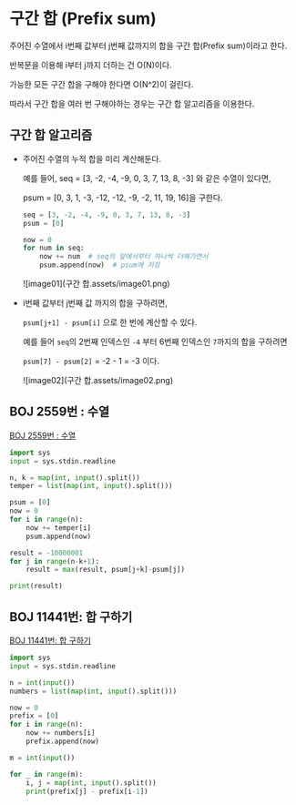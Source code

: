 # 구간 합 (Prefix sum)



주어진 수열에서 i번째 값부터 j번째 값까지의 합을 구간 합(Prefix sum)이라고 한다.

반복문을 이용해 i부터 j까지 더하는 건 O(N)이다.

가능한 모든 구간 합을 구해야 한다면 O(N^2)이 걸린다.



따라서 구간 합을 여러 번 구해야하는 경우는 구간 합 알고리즘을 이용한다.



## 구간 합 알고리즘

- 주어진 수열의 누적 합을 미리 계산해둔다.

  예를 들어, seq = [3, -2, -4, -9, 0, 3, 7, 13, 8, -3] 와 같은 수열이 있다면,

  psum = [0, 3, 1, -3, -12, -12, -9, -2, 11, 19, 16]을 구한다.

  ```python
  seq = [3, -2, -4, -9, 0, 3, 7, 13, 8, -3]
  psum = [0]
  
  now = 0
  for num in seq:
      now += num  # seq의 앞에서부터 하나씩 더해가면서
      psum.append(now)  # psum에 저장
  ```

  

  ![image01](구간 합.assets/image01.png)



- i번째 값부터 j번째 값 까지의 합을 구하려면,

  `psum[j+1] - psum[i]` 으로 한 번에 계산할 수 있다.

  예를 들어 `seq`의 2번째 인덱스인 `-4` 부터 6번째 인덱스인 `7`까지의 합을 구하려면

  `psum[7] - psum[2]` = -2 - 1 = -3 이다.
  
  ![image02](구간 합.assets/image02.png)



## BOJ 2559번 : 수열

[BOJ 2559번 : 수열](https://www.acmicpc.net/problem/2559)

```python
import sys
input = sys.stdin.readline

n, k = map(int, input().split())
temper = list(map(int, input().split()))

psum = [0]
now = 0
for i in range(n):
    now += temper[i]
    psum.append(now)

result = -10000001
for j in range(n-k+1):
    result = max(result, psum[j+k]-psum[j])

print(result)
```

## BOJ 11441번: 합 구하기

[BOJ 11441번: 합 구하기](https://www.acmicpc.net/problem/11441)

```python
import sys
input = sys.stdin.readline

n = int(input())
numbers = list(map(int, input().split()))

now = 0
prefix = [0]
for i in range(n):
    now += numbers[i]
    prefix.append(now)

m = int(input())

for _ in range(m):
    i, j = map(int, input().split())
    print(prefix[j] - prefix[i-1])
```


